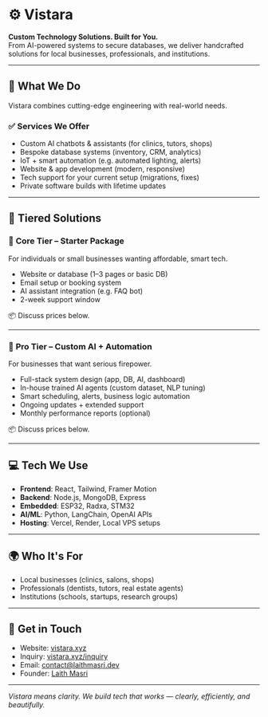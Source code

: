 # ⚙️ Vistara

**Custom Technology Solutions. Built for You.**  
From AI-powered systems to secure databases, we deliver handcrafted solutions for local businesses, professionals, and institutions.

---

## 🧠 What We Do

Vistara combines cutting-edge engineering with real-world needs.

### ✅ Services We Offer

- Custom AI chatbots & assistants (for clinics, tutors, shops)
- Bespoke database systems (inventory, CRM, analytics)
- IoT + smart automation (e.g. automated lighting, alerts)
- Website & app development (modern, responsive)
- Tech support for your current setup (migrations, fixes)
- Private software builds with lifetime updates

---

## 🧩 Tiered Solutions

### 🔹 **Core Tier – Starter Package**

For individuals or small businesses wanting affordable, smart tech.

- Website or database (1–3 pages or basic DB)
- Email setup or booking system
- AI assistant integration (e.g. FAQ bot)
- 2-week support window

📦 Discuss prices below.

---

### 🔸 **Pro Tier – Custom AI + Automation**

For businesses that want serious firepower.

- Full-stack system design (app, DB, AI, dashboard)
- In-house trained AI agents (custom dataset, NLP tuning)
- Smart scheduling, alerts, business logic automation
- Ongoing updates + extended support
- Monthly performance reports (optional)

📦 Discuss prices below.

---

## 💻 Tech We Use

- **Frontend**: React, Tailwind, Framer Motion  
- **Backend**: Node.js, MongoDB, Express  
- **Embedded**: ESP32, Radxa, STM32  
- **AI/ML**: Python, LangChain, OpenAI APIs  
- **Hosting**: Vercel, Render, Local VPS setups

---

## 🌍 Who It's For

- Local businesses (clinics, salons, shops)
- Professionals (dentists, tutors, real estate agents)
- Institutions (schools, startups, research groups)

---

## 🤝 Get in Touch

- Website: [vistara.xyz](https://vistara.xyz)  
- Inquiry: [vistara.xyz/inquiry](https://vistara.xyz/inquiry)  
- Email: contact@laithmasri.dev  
- Founder: [Laith Masri](https://www.laithmasri.dev)

---

_Vistara means clarity. We build tech that works — clearly, efficiently, and beautifully._
